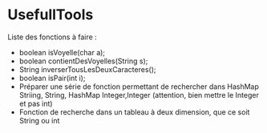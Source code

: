# UsefullTools


Liste des fonctions à faire : 
- boolean isVoyelle(char a);
- boolean contientDesVoyelles(String s);
- String inverserTousLesDeuxCaracteres();
- boolean isPair(int i);
- Préparer une série de fonction permettant de rechercher dans HashMap Striing, String, HashMap Integer,Integer (attention, bien mettre le Integer et pas int)
- Fonction de recherche dans un tableau à deux dimension, que ce soit String ou int
